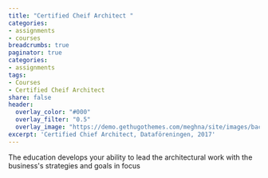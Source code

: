 ```yaml
---
title: "Certified Cheif Architect "
categories: 
- assignments
- courses
breadcrumbs: true
paginator: true
categories: 
- assignments
tags:
- Courses
- Certified Cheif Architect
share: false
header:
  overlay_color: "#000"
  overlay_filter: "0.5"
  overlay_image: "https://demo.gethugothemes.com/meghna/site/images/backgrounds/hero-area.jpg"
excerpt: 'Certified Chief Architect, Dataföreningen, 2017'
---
```


The education develops your ability to lead the architectural work with the business's strategies and goals in focus
